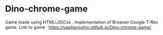 # Dino-chrome-game

Game made using HTML\JS\Css . Implementation of Browser Google T-Rex game. 
Link to game : https://vasilianoshin.github.io/Dino-chrome-game/
